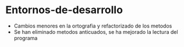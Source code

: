 # Entornos-de-desarrollo

- Cambios menores en la ortografia y refactorizado de los metodos
- Se han eliminado metodos anticuados, se ha mejorado la lectura del programa
